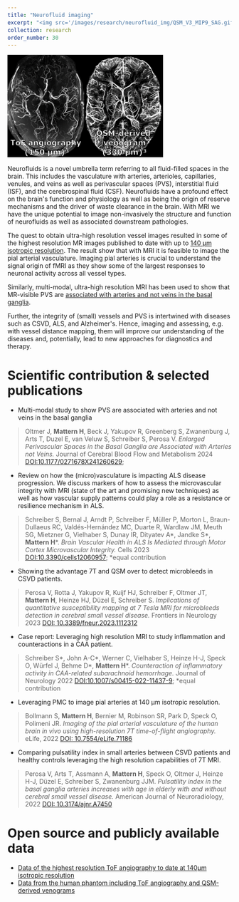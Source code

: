 ```yaml
---
title: "Neurofluid imaging"
excerpt: "<img src='/images/research/neurofluid_img/QSM_V3_MIP9_SAG.gif'>"
collection: research
order_number: 30
---
```


<img src="/images/research/vessel_img/HiResToFQSM.png" width="350"/>

Neurofluids is a novel umbrella term referring to all fluid-filled spaces in the brain. This includes the vasculature with arteries, arterioles, capillaries, venules, and veins as well as perivascular spaces (PVS), interstitial fluid (ISF), and the cerebrospinal fluid (CSF).
Neurofluids have a profound effect on the brain's function and physiology as well as being the origin of reserve mechanisms and the driver of waste clearance in the brain. With MRI we have the unique potential to image non-invasively the structure and function of neurofluids as well as associated downstream pathologies. 

The quest to obtain ultra-high resolution vessel images resulted in some of the highest resolution MR images published to date with up to [140 µm isotropic resolution](https://doi.org/10.7554/eLife.71186.sa0). The result show that with MRI it is feasible to image the pial arterial vasculature. Imaging pial arteries is crucial to understand the signal origin of fMRI as they show some of the largest responses to neuronal activity across all vessel types.

Similarly, multi-modal, ultra-high resolution MRI has been used to show that MR-visible PVS are [associated with arteries and not veins in the basal ganglia](https://doi.org/10.1177/0271678X241260629).

Further, the integrity of (small) vessels and PVS is intertwined with diseases such as CSVD, ALS, and Alzheimer's. Hence, imaging and assessing, e.g. with vessel distance mapping, them will improve our understanding of the diseases and, potentially, lead to new approaches for diagnostics and therapy.


# Scientific contribution & selected publications

* Multi-modal study to show PVS are associated with arteries and not veins in the basal ganglia
> Oltmer J,  **Mattern H**, Beck J, Yakupov R, Greenberg S, Zwanenburg J, Arts T, Duzel E, van
Veluw S, Schreiber S, Perosa V.
*Enlarged Perivascular Spaces in the Basal Ganglia are Associated with Arteries not Veins.*
Journal of Cerebral Blood Flow and Metabolism 2024
[DOI:10.1177/0271678X241260629](https://doi.org/10.1177/0271678X241260629);


* Review on how the (micro)vasculature is impacting ALS disease progression. We discuss markers of how to assess the microvascular integrity with MRI (state of the art and promising new techniques) as well as how vascular supply patterns could play a role as a resistance or resilience mechanism in ALS.
> Schreiber S, Bernal J, Arndt P, Schreiber F, Müller P, Morton L, Braun-Dullaeus RC,
Valdés-Hernández MC, Duarte R, Wardlaw JM, Meuth SG, Mietzner G, Vielhaber S, Dunay
IR, Dityatev A*, Jandke S*, **Mattern H***.
*Brain Vascular Health in ALS Is Mediated through Motor Cortex Microvascular Integrity.*
Cells 2023
[DOI:10.3390/cells12060957](https://doi.org/10.3390/cells12060957);
*equal contribution

* Showing the advantage 7T and QSM over to detect microbleeds in CSVD patients. 
> Perosa V, Rotta J, Yakupov R, Kuijf HJ, Schreiber F, Oltmer JT, **Mattern H**, Heinze HJ,
Düzel E, Schreiber S.
*Implications of quantitative susceptibility mapping at 7 Tesla MRI for microbleeds detection in cerebral small vessel disease.*
Frontiers in Neurology 2023
[DOI: 10.3389/fneur.2023.1112312](https://doi.org/10.3389/fneur.2023.1112312)

* Case report: Leveraging high resolution MRI to study inflammation and counteractions in a CAA patient.
>Schreiber S*, John A-C*, Werner C, Vielhaber S, Heinze H-J, Speck O, Würfel J, Behme
D*, **Mattern H***.
*Counteraction of inflammatory activity in CAA-related subarachnoid hemorrhage.*
Journal of Neurology 2022
[DOI:10.1007/s00415-022-11437-9](https://doi.org/10.1007/s00415-022-11437-9);
*equal contribution

* Leveraging PMC to image pial arteries at 140 µm isotropic resolution.
>Bollmann S, **Mattern H**, Bernier M, Robinson SR, Park D, Speck O, Polimeni JR.
*Imaging of the pial arterial vasculature of the human brain in vivo using high-resolution 7T time-of-flight angiography.*
eLife, 2022
[DOI: 10.7554/eLife.71186](https://doi.org/10.7554/eLife.71186)

* Comparing pulsatility index in small arteries between CSVD patients and healthy controls leveraging the high resolution capabilities of 7T MRI.
> Perosa V, Arts T, Assmann A, **Mattern H**, Speck O, Oltmer J, Heinze H-J, Düzel E, Schreiber S, Zwanenburg JJM.
*Pulsatility index in the basal ganglia arteries increases with age in elderly with and without cerebral small vessel disease.*
American Journal of Neuroradiology, 2022
[DOI: 10.3174/ajnr.A7450](https://doi.org/10.3174/ajnr.A7450)


# Open source and publicly available data

* [Data of  the  highest  resolution  ToF  angiography  to  date  at 140μm isotropic  resolution](https://osf.io/nr6gc/) 
* [Data from the human phantom including ToF angiography and QSM-derived venograms](https://doi.org/10.1038/s41597-021-00923-w)